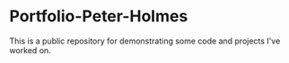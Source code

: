# Portfolio-Peter-Holmes
 This is a public repository for demonstrating some code and projects I've worked on.
